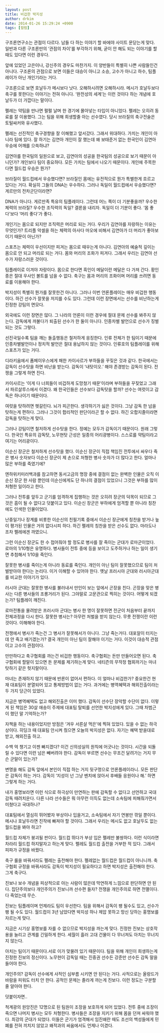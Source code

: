 ```yaml
---
layout: post
title: 비겁한 박지성
author: drkim
date: 2014-01-26 15:29:24 +0900
tags: [컬럼]
---
```





  

  


구조론연구소는 관점이 다르다. 남들 다 하는 이야기 할 바에야 사이트 문닫는게 맞다. 일반과 다른 구조론만의 ‘관점의 차이’를 부각하기 위해, 굳이 안 해도 되는 이야기를 할 때도 있다면 이런 경우다. 


  


앞에 있었던 고은이나, 강신주의 경우도 마찬가지. 이 양반들이 특별히 나쁜 사람들인건 아니다. 구조론의 관점으로 보면 이들은 대승이 아니고 소승, 고수가 아니고 하수, 팀플레이가 아닌 개인기라는 거다. 


  


구조론으로 보면 호날두가 메시보다 낫다. 오해하시려면 오해하시라. 메시가 호날두보다 축구를 못한다는 이야기는 전혀 아니다. ‘완전성의 세계’는 이런 것이다 하는 개념에 호날두가 더 가깝다는 말이다. 


  


펠레는 약팀을 만나면 펄펄 날며 한 경기에 몰아넣는 타입이 아니었다. 펠레는 오히려 동료를 잘 이용했다. 그는 팀을 위해 희생할줄 아는 선수였다. 당시 브라질의 축구전술은 토털싸커와 유사했다. 


  


펠레는 선진적인 축구경향을 잘 이해했고 앞서갔다. 그래서 위대하다. 가치는 개인이 아니라 팀에 있다. 잘 하기는 김연아 개인이 잘 했는데 왜 보태준거 없는 한국인이 김연아 우승에 어깨를 으쓱하냐? 


  


김연아를 한국팀의 일원으로 보고, 김연아의 성공을 한국팀의 성공으로 보기 때문이 아니던가? 개인보다 팀이 중요하다. 모든 가치는 팀에서 나오기 때문이다. 개인에 주목한다면 월드컵 우승은 뭔가? 


  


브라질이 월드컵에서 우승했다면? 브라질인 몸에는 유전적으로 뭔가 특별한게 흐르고 있다는 거다. 확실히 그들의 DNA는 우수하다. 그러나 독일이 월드컵에서 우승했다면? 게르만의 전차군단이라면? 


  


DNA가 아니다. 게르만족 특유의 팀플레이다. 그런데 어느 쪽이 더 기분좋을까? 우수한 체력의 브라질? 우수한 조직력의 독일? 결론을 내리자. 독일이 더 기분이 좋다. ‘몸 좋다’보다 ‘머리 좋다’가 좋다. 


  


개인기는 몸으로 되지만 조직력은 머리로 되는 거다. 우리가 김연아를 자랑하는 이유는 무엇인가? 트리플 악셀을 하는 체력의 아사다 마오에 비해서 김연아가 더 머리가 좋아보이기 때문이 아닌가? 


  


스포츠는 체력이 우선이지만 피겨는 몸으로 때우는게 아니다. 김연아의 예술적 깊이는 몸으로 안 되고 머리로 되는 거다. 몸와 머리의 조화가 피겨다. 그래서 우리는 김연아 선수가 자랑스러운 것이다. 


  


팀플레이로 이겨야 자랑이다. 몸으로 한다면 흑인이 메달이란 메달은 다 가져 간다. 황인종은 절대 우사인 볼트를 넘을 수 없다. 축구는 몸과 머리의 조화이며 머리를 쓰려면 동료를 이용해야 한다. 


  


박지성이 특별히 뭔가를 잘못한건 아니다. 그러나 이번 언론플레이는 매우 비겁한 행동이다. 하긴 선수가 잘못을 저지를 수도 있다. 그런데 이런 장면에서는 선수를 비난하는게 진정한 강팀의 면모다. 


  


외국에도 이런 장면은 많다. 그 나라의 언론이 이런 경우에 절대 문제 선수를 봐주지 않는다. 감독에게 까불다가 퇴출된 선수가 한 둘이 아니다. 인종차별 발언으로 선수가 징벌되는 것도 그렇다. 


  


선진국일수록 팀을 깨는 돌출행동은 철저하게 응징한다. 인류 전체가 한 팀이기 때문에 인종차별발언이나 정치적 발언은 절대 용납하지 않는 것이다. 인류호의 팀플레이를 위해 스포츠가 있는 거다. 


  


디라키움에서 폼페이우스에게 패한 카이사르가 부하들을 꾸짖은 것과 같다. 한국에서는 감독이 선수탓을 하면 비난을 받는다. 감독이 ‘내탓이오.’ 해야 존경받는 감독이 된다. 전쟁을 그렇게 하면 진다. 


  


카이사르는 ‘이게 다 너희들이 비겁하게 도망쳤기 때문’이라며 부하들을 꾸짖었고 그래서 파르살루스에서 이겼다. 왜 한국인들은 선수보다 감독탓을 할까? 선수는 여럿이고 감독은 하나이기 때문이다. 


  


여럿을 탓하려면 헷갈린다. 뇌가 피곤한다. 생각하기가 싫은 것이다. 그냥 감독 한 넘을 탓하는게 편하다. 그러나 그것이 합리적인 판단이라곤 할 수 없다. 하긴 오합지졸이라면 감독을 탓하는게 맞다. 


  


그러나 강팀이면 철저하게 선수탓을 한다. 정예는 모두가 감독이기 때문이다. 원래 그렇다. 한국인 특유의 감독탓, 노무현탓 근성은 일종의 어리광병이다. 스스로를 약팀이라고 여기는 어리광이다. 


  


이순신 장군은 철저하게 선수탓을 했다. 이순신 장군이 직접 책임진 전투에서 싸우다 죽은 병사 숫자보다 이순신 장군이 제 손으로 처형한 병사 숫자가 더 많다고 한다. 얼마나 많은 부하를 죽였기에? 


  


엔하위키미러백과를 참고하면 동서고금의 명장 중에 결점이 없는 완벽한 인물은 오직 이순신 장군 한 사람 뿐인데 이순신에게도 단 하나의 결점이 있었으니 그것은 부하를 많이 처형한 일이라고 한다. 


  


그러나 전투를 앞두고 군기를 엄격하게 집행하는 것은 오히려 장군의 덕목이 되므로 그것은 흠이 될 수 없다고 덧붙이고 있다. 이순신 장군은 부하에게 엄격할 뿐 아니라 칭찬에도 인색한 인물이었다. 


  


난중일기나 장계를 비롯한 이순신의 친필기록 중에서 이순신 장군에게 칭찬을 받거나 높이 평가된 인물은 거의 없다시피 하다. 하긴 펠레의 칭찬을 받은 선수도 없다. 마라도나조차 펠레에겐 까였으니. 


  


그런 이순신 장군도 한 수 접어줘야 할 정도로 병사를 잘 죽이는 군대가 로마군이었다. 로마의 1/10형은 유명하다. 병사들이 전투 중에 등을 보이고 도주하거나 하는 일이 생기면 추첨해서 1/10을 죽인다. 


  


잘못한 병사를 죽이는게 아니라 동료를 죽인다. 개인이 아닌 팀이 잘못했으므로 팀이 처벌받아야 한다는 논리다. 이거 이해할 수 있어야 한다. 옛날 프러시아 군대와 러시아군대를 비교한 이야기가 있다. 


  


러시아 군대는 잘못한 병사를 불러내서 만인이 보는 앞에서 곤장을 친다. 곤장을 맞은 병사는 다른 병사들의 조롱거리가 된다. 그야말로 고문관으로 찍히는 것이다. 어떻게 되겠는가? 팀플레이 깨진다. 


  


로마전통을 물려받은 프러시아 군대는 병사 한 명이 잘못하면 전군이 처음부터 끝까지 전체과정을 다시 한다. 잘못한 병사는? 아무런 처벌을 받지 않는다. 무릇 전쟁이란 이런 것이다. 이해해야 한다. 


  


전쟁에서 병사가 죽는건 그 병사가 잘못해서가 아니다. 그냥 죽는거다. 대포알이 터지는데 안 죽고 배기겠는가? 결국 개인이 아닌 팀이 잘해야 이기는 거다. 이것이 대승적 관점이고 고수의 관점이다. 


  


만만하다고 축구협회를 까는건 비겁한 행동이다. 축구협회는 돈만 만들어오면 된다. 축구협회에 할말이 있으면 돈 문제를 제기하는게 맞다. 네티즌의 무작정 협회까기는 마녀탓하기 같은 헛지랄이다. 


  


마녀는 존재하지 않기 때문에 반론이 없어서 편하다. 이 얼마나 비겁한가? 중요한건 현재 대표팀이 분열되어 있고 통제방법이 없는 거다. 과거에는 병역혜택과 해외진출이라는 두 가지 당근이 있었다. 


  


지금은 병역혜택도 없고 해외진출은 이미 했다. 감독이 선수단 장악할 수단이 없다. 이렇게 된 책임은 30살 애송이 주제에 대표팀 탈퇴를 선언한 박지성에게 있다. 그때 차범근이 했던 말 기억하는가? 


  


자책을 하는 내용이었지만 방점은 ‘겨우 서른살 먹은’에 찍혀 있었다. 있을 수 없는 하극상이다. 히딩크 때 대표팀 안시켜 줬으면 오늘의 박지성은 없다. 자기는 혜택 받을대로 받고, 해외진출 하고.


  


수백 억 챙기고 이젠 빠지겠다? 이건 신의성실의 원칙에 어긋나는 것이다. 시간을 되돌릴 수 있다면 이런 넘은 빼버려야 한다. 감독이 부르면 선수는 무조건 달려가는 거지 무슨 군말이 있는가? 


  


변명을 해도 감독 앞에서 본인이 직접 하는 거지 뒷구멍으로 언론플레이라니. 모든 판단은 감독이 하는 거다. 감독이 ‘지성이 넌 그냥 벤치에 앉아서 후배들 응원이나 해.’ 하면 그렇게 하는 거다. 


  


내가 홍명보라면 이런 식으로 하극상이 만연하는 판에 감독할 수 없다고 선언하고 국대감독 때려치운다. 다른 나라 선수들은 뭐 아무런 이득도 없는데 소속팀에 피해줘가면서 미쳤다고 국대하나? 


  


대표팀에서 열심히 뛰어봤자 부상이나 입을거고, 소속팀에서 자기 연봉만 깎일 뿐이다. 메시나 호날두라면 진작에 빠져야 할 것이다. 그래서 우리는 메시도 없고 호날두도 없는 월드컵을 봐야 하고? 


  


월드컵 자체가 붕괴될 판이다. 월드컵 뛰다가 부상 입은 펠레만 불쌍하다. 이런 식이라면 차라리 월드컵 하지말자고 하는게 맞다. 펠레도 월드컵 출전을 거부한 적 있다. 그래서 피파가 규정을 바꿨다. 


  


축구 룰을 바꿔서라도 펠레는 출전해야 한다. 펠레없는 월드컵은 월드컵이 아니니까. 축구협회 규정을 바꿔서라도 감독이 박지성이 필요하다고 하면 박지성은 출전해야 한다. 그게 축구다.


  


진보나 보수 개념을 피상적으로 아는 사람이 많은데 막연하게 느낌으로 판단하면 안 된다. 집단주의보다 개인주의가 진보니까 선수편 들자? 전쟁을 개인주의로 하면 전멸이다. 다 죽었는데 무슨. 


  


진보는 팀플레이며 언제라도 팀이 우선한다. 팀을 위해서 감독이 팽 될수도 있고, 선수가 팽 될 수도 있다. 월드컵이 3년 남았다면 박지성 하나 제압 못하고 망신 당하는 홍명보를 자르는게 맞다. 


  


지금은 시기상 홍명보를 자를 수 없으므로 박지성을 까는게 맞다. 진정한 진보는 상호작용을 늘리고 관계를 긴밀하게 한다. 세월이 흘러 고대 건물이 다 무너져도 아치는 무너지지 않는다.

  


아치는 팀이기 때문이다.서로 이가 맞물려 있기 때문이다. 팀을 위해 개인이 희생하는게 진정한 진보의 정신이다. 노무현이 감독일 때는 진중권 선수든 강준만 선수든 감독 말을 들어야 한다.

  


개인주의? 감독이 선수에게 사적인 심부름 시키면 안 된다는 거다. 사적으로는 올랑드가 바람을 피워도 터치 안 한다. 공적인 문제는 졸라게 까는게 진보다. 이런 정도는 구분할줄 알아야 한다.

  


덧붙이자면..

  


척계광의 원앙진은 12명으로 된 팀원이 조장을 보호하게 되어 있었다. 전투 중에 조장이 죽으면 나머지 병사는 모두 처형한다. 병사들은 조장을 지키기 위해 몸을 던져 싸워야 했다. 최강의 군대가 되었다. 이들은 군기가 엄격해서 임진왜란 때도 조선의 백성들에게 민폐를 전혀 끼치지 않았고 왜적과의 싸움에서도 언제나 이겼다.